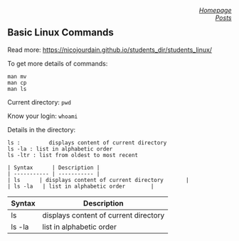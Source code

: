 <a href="https://sharma-bharat.github.io/" style="float: right;">*Homepage*</a> \
<a href="https://sharma-bharat.github.io/Posts.html" style="float: right;">*Posts*</a>

## Basic Linux Commands 
Read more: https://nicojourdain.github.io/students_dir/students_linux/

To get more details of commands:
```
man mv
man cp
man ls
```

Current directory:
`pwd`

Know your login:
`whoami`

Details in the directory:
```
ls :         displays content of current directory
ls -la : list in alphabetic order
ls -ltr : list from oldest to most recent
```

```
| Syntax      | Description |
| ----------- | ----------- |
| ls      | displays content of current directory       |
| ls -la   | list in alphabetic order        |
```

| Syntax      | Description |
| ----------- | ----------- |
| ls      | displays content of current directory       |
| ls -la   | list in alphabetic order        |
